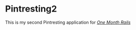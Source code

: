 # Pintresting2

This is my second Pintresting application for 
[*One Month Rails*](http://onemonthrails.com)

